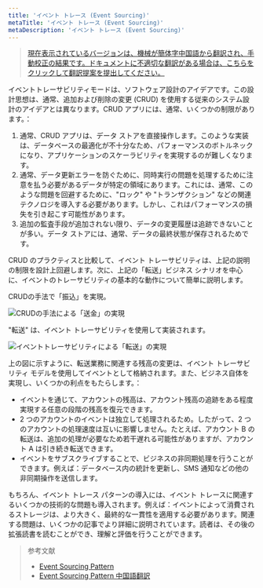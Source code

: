 ```yaml
---
title: 'イベント トレース (Event Sourcing)'
metaTitle: 'イベント トレース (Event Sourcing)'
metaDescription: 'イベント トレース (Event Sourcing)'
---
```


> [現在表示されているバージョンは、機械が簡体字中国語から翻訳され、手動校正の結果です。ドキュメントに不適切な翻訳がある場合は、こちらをクリックして翻訳提案を提出してください。](https://crwd.in/newbeclaptrap)

イベントトレーサビリティモードは、ソフトウェア設計のアイデアです。この設計思想は、通常、追加および削除の変更 (CRUD) を使用する従来のシステム設計のアイデアとは異なります。CRUD アプリには、通常、いくつかの制限があります。：

1. 通常、CRUD アプリは、データ ストアを直接操作します。このような実装は、データベースの最適化が不十分なため、パフォーマンスのボトルネックになり、アプリケーションのスケーラビリティを実現するのが難しくなります。
2. 通常、データ更新エラーを防ぐために、同時実行の問題を処理するために注意を払う必要があるデータが特定の領域にあります。これには、通常、このような問題を回避するために、"ロック" や "トランザクション" などの関連テクノロジを導入する必要があります。しかし、これはパフォーマンスの損失を引き起こす可能性があります。
3. 追加の監査手段が追加されない限り、データの変更履歴は追跡できないことが多い。データ ストアには、通常、データの最終状態が保存されるためです。

CRUD のプラクティスと比較して、イベント トレーサビリティは、上記の説明の制限を設計上回避します。次に、上記の「転送」ビジネス シナリオを中心に、イベントのトレーサビリティの基本的な動作について簡単に説明します。

CRUDの手法で「振込」を実現。

![CRUDの手法による「送金」の実現](/images/20190226-006.gif)

"転送" は、イベント トレーサビリティを使用して実装されます。

![イベントトレーサビリティによる「転送」の実現](/images/20190227-001.gif)

上の図に示すように、転送業務に関連する残高の変更は、イベント トレーサビリティ モデルを使用してイベントとして格納されます。また、ビジネス自体を実現し、いくつかの利点をもたらします。：

- イベントを通じて、アカウントの残高は、アカウント残高の追跡をある程度実現する任意の段階の残高を復元できます。
- 2 つのアカウントのイベントは独立して処理されるため。したがって、2 つのアカウントの処理速度は互いに影響しません。たとえば、アカウント B の転送は、追加の処理が必要なため若干遅れる可能性がありますが、アカウント A は引き続き転送できます。
- イベントをサブスクライブすることで、ビジネスの非同期処理を行うことができます。例えば：データベース内の統計を更新し、SMS 通知などの他の非同期操作を送信します。

もちろん、イベント トレース パターンの導入には、イベント トレースに関連するいくつかの技術的な問題も導入されます。例えば：イベントによって消費されるストレージは、より大きく、最終的な一貫性を適用する必要があります。関連する問題は、いくつかの記事でより詳細に説明されています。読者は、その後の拡張読書を読むことができ、理解と評価を行うことができます。

> 参考文献
> 
> - [Event Sourcing Pattern](https://docs.microsoft.com/en-us/previous-versions/msp-n-p/dn589792%28v%3dpandp.10%29)
> - [Event Sourcing Pattern 中国語翻訳](https://www.infoq.cn/article/event-sourcing)
